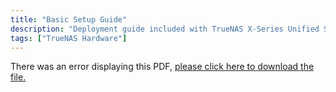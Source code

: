 ```yaml
---
title: "Basic Setup Guide"
description: "Deployment guide included with TrueNAS X-Series Unified Storage Arrays purchased from iXsystems."
tags: ["TrueNAS Hardware"]
---
```


<object data="https://www.truenas.com/docs/files/XseriesBSGv1_6.pdf" type="application/pdf" width="95%" height="1000">
  There was an error displaying this PDF, <a href="https://www.truenas.com/docs/files/XseriesBSGv1_6.pdf">please click here to download the file.</a>
</object>
